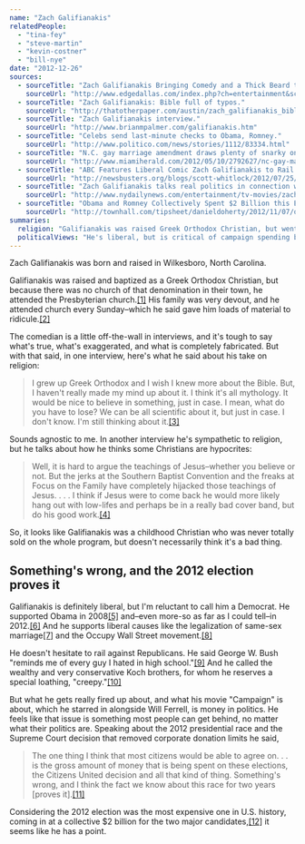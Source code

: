 ```yaml
---
name: "Zach Galifianakis"
relatedPeople:
  - "tina-fey"
  - "steve-martin"
  - "kevin-costner"
  - "bill-nye"
date: "2012-12-26"
sources:
  - sourceTitle: "Zach Galifianakis Bringing Comedy and a Thick Beard to Dallas."
    sourceUrl: "http://www.edgedallas.com/index.php?ch=entertainment&sc=culture&sc2=features&sc3=culture&id=53409"
  - sourceTitle: "Zach Galifianakis: Bible full of typos."
    sourceUrl: "http://thatotherpaper.com/austin/zach_galifianakis_bible_full_of_typos"
  - sourceTitle: "Zach Galifianakis interview."
    sourceUrl: "http://www.brianmpalmer.com/galifianakis.htm"
  - sourceTitle: "Celebs send last-minute checks to Obama, Romney."
    sourceUrl: "http://www.politico.com/news/stories/1112/83334.html"
  - sourceTitle: "N.C. gay marriage amendment draws plenty of snarky online comments."
    sourceUrl: "http://www.miamiherald.com/2012/05/10/2792627/nc-gay-marriage-amendment-draws.html"
  - sourceTitle: "ABC Features Liberal Comic Zach Galifianakis to Rail Against Money in Politics."
    sourceUrl: "http://newsbusters.org/blogs/scott-whitlock/2012/07/25/liberal-comic-zach-galifianakis-rails-against-money-politics-thinks-"
  - sourceTitle: "Zach Galifianakis talks real politics in connection with his movie 'The Campaign.'"
    sourceUrl: "http://www.nydailynews.com/entertainment/tv-movies/zach-galifianakis-talks-real-politics-connection-movie-campaign-article-1.1128514"
  - sourceTitle: "Obama and Romney Collectively Spent $2 Billion this Election Cycle."
    sourceUrl: "http://townhall.com/tipsheet/danieldoherty/2012/11/07/obama_and_romney_collectively_spent_2_billion_this_election_cycle"
summaries:
  religion: "Galifianakis was raised Greek Orthodox Christian, but went to Presbyterian church, and now sounds agnostic."
  politicalViews: "He's liberal, but is critical of campaign spending by both Democrats and Republicans."
---
```


Zach Galifianakis was born and raised in Wilkesboro, North Carolina.

Galifianakis was raised and baptized as a Greek Orthodox Christian, but because there was no church of that denomination in their town, he attended the Presbyterian church.<a class="source-citation" href="#http%3A%2F%2Fwww.edgedallas.com%2Findex.php%3Fch%3Dentertainment%26sc%3Dculture%26sc2%3Dfeatures%26sc3%3Dculture%26id%3D53409" title="Zach Galifianakis Bringing Comedy and a Thick Beard to Dallas.">[1]</a> His family was very devout, and he attended church every Sunday–which he said gave him loads of material to ridicule.<a class="source-citation" href="#http%3A%2F%2Fthatotherpaper.com%2Faustin%2Fzach_galifianakis_bible_full_of_typos" title="Zach Galifianakis: Bible full of typos.">[2]</a>

The comedian is a little off-the-wall in interviews, and it's tough to say what's true, what's exaggerated, and what is completely fabricated. But with that said, in one interview, here's what he said about his take on religion:

>I grew up Greek Orthodox and I wish I knew more about the Bible. But, I haven't really made my mind up about it. I think it's all mythology. It would be nice to believe in something, just in case. I mean, what do you have to lose? We can be all scientific about it, but just in case. I don't know. I'm still thinking about it.<a class="source-citation" href="#http%3A%2F%2Fwww.brianmpalmer.com%2Fgalifianakis.htm" title="Zach Galifianakis interview.">[3]</a>

Sounds agnostic to me. In another interview he's sympathetic to religion, but he talks about how he thinks some Christians are hypocrites:

>Well, it is hard to argue the teachings of Jesus–whether you believe or not. But the jerks at the Southern Baptist Convention and the freaks at Focus on the Family have completely hijacked those teachings of Jesus. . . . I think if Jesus were to come back he would more likely hang out with low-lifes and perhaps be in a really bad cover band, but do his good work.<a class="source-citation" href="#http%3A%2F%2Fthatotherpaper.com%2Faustin%2Fzach_galifianakis_bible_full_of_typos" title="Zach Galifianakis: Bible full of typos.">[4]</a>

So, it looks like Galifianakis was a childhood Christian who was never totally sold on the whole program, but doesn't necessarily think it's a bad thing.


## Something's wrong, and the 2012 election proves it

Galifianakis is definitely liberal, but I'm reluctant to call him a Democrat. He supported Obama in 2008<a class="source-citation" href="#http%3A%2F%2Fthatotherpaper.com%2Faustin%2Fzach_galifianakis_bible_full_of_typos" title="Zach Galifianakis: Bible full of typos.">[5]</a> and–even more-so as far as I could tell–in 2012.<a class="source-citation" href="#http%3A%2F%2Fwww.politico.com%2Fnews%2Fstories%2F1112%2F83334.html" title="Celebs send last-minute checks to Obama, Romney.">[6]</a> And he supports liberal causes like the legalization of same-sex marriage<a class="source-citation" href="#http%3A%2F%2Fwww.miamiherald.com%2F2012%2F05%2F10%2F2792627%2Fnc-gay-marriage-amendment-draws.html" title="N.C. gay marriage amendment draws plenty of snarky online comments.">[7]</a> and the Occupy Wall Street movement.<a class="source-citation" href="#http%3A%2F%2Fnewsbusters.org%2Fblogs%2Fscott-whitlock%2F2012%2F07%2F25%2Fliberal-comic-zach-galifianakis-rails-against-money-politics-thinks-" title="ABC Features Liberal Comic Zach Galifianakis to Rail Against Money in Politics.">[8]</a>

He doesn't hesitate to rail against Republicans. He said George W. Bush "reminds me of every guy I hated in high school."<a class="source-citation" href="#http%3A%2F%2Fthatotherpaper.com%2Faustin%2Fzach_galifianakis_bible_full_of_typos" title="Zach Galifianakis: Bible full of typos.">[9]</a> And he called the wealthy and very conservative Koch brothers, for whom he reserves a special loathing, "creepy."<a class="source-citation" href="#http%3A%2F%2Fwww.nydailynews.com%2Fentertainment%2Ftv-movies%2Fzach-galifianakis-talks-real-politics-connection-movie-campaign-article-1.1128514" title="Zach Galifianakis talks real politics in connection with his movie &apos;The Campaign.&apos;">[10]</a>

But what he gets really fired up about, and what his movie "Campaign" is about, which he starred in alongside Will Ferrell, is money in politics. He feels like that issue is something most people can get behind, no matter what their politics are. Speaking about the 2012 presidential race and the Supreme Court decision that removed corporate donation limits he said,

>The one thing I think that most citizens would be able to agree on. . . is the gross amount of money that is being spent on these elections, the Citizens United decision and all that kind of thing. Something's wrong, and I think the fact we know about this race for two years [proves it].<a class="source-citation" href="#http%3A%2F%2Fnewsbusters.org%2Fblogs%2Fscott-whitlock%2F2012%2F07%2F25%2Fliberal-comic-zach-galifianakis-rails-against-money-politics-thinks-" title="ABC Features Liberal Comic Zach Galifianakis to Rail Against Money in Politics.">[11]</a>

Considering the 2012 election was the most expensive one in U.S. history, coming in at a collective $2 billion for the two major candidates,<a class="source-citation" href="#http%3A%2F%2Ftownhall.com%2Ftipsheet%2Fdanieldoherty%2F2012%2F11%2F07%2Fobama_and_romney_collectively_spent_2_billion_this_election_cycle" title="Obama and Romney Collectively Spent $2 Billion this Election Cycle.">[12]</a> it seems like he has a point.